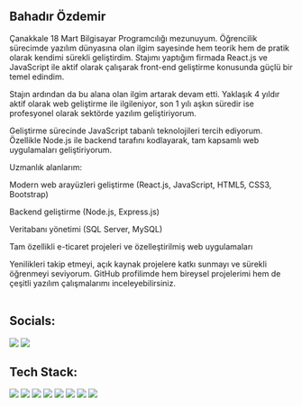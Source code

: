 <h2>Bahadır Özdemir</h2> 
<div>
Çanakkale 18 Mart Bilgisayar Programcılığı mezunuyum. Öğrencilik sürecimde yazılım dünyasına olan ilgim sayesinde hem teorik hem de pratik olarak kendimi sürekli geliştirdim. Stajımı yaptığım firmada React.js ve JavaScript ile aktif olarak çalışarak front-end geliştirme konusunda güçlü bir temel edindim.

Stajın ardından da bu alana olan ilgim artarak devam etti. Yaklaşık 4 yıldır aktif olarak web geliştirme ile ilgileniyor, son 1 yılı aşkın süredir ise profesyonel olarak sektörde yazılım geliştiriyorum.

Geliştirme sürecinde JavaScript tabanlı teknolojileri tercih ediyorum. Özellikle Node.js ile backend tarafını kodlayarak, tam kapsamlı web uygulamaları geliştiriyorum.

Uzmanlık alanlarım:

Modern web arayüzleri geliştirme (React.js, JavaScript, HTML5, CSS3, Bootstrap)

Backend geliştirme (Node.js, Express.js)

Veritabanı yönetimi (SQL Server, MySQL)

Tam özellikli e-ticaret projeleri ve özelleştirilmiş web uygulamaları

Yenilikleri takip etmeyi, açık kaynak projelere katkı sunmayı ve sürekli öğrenmeyi seviyorum. GitHub profilimde hem bireysel projelerimi hem de çeşitli yazılım çalışmalarımı inceleyebilirsiniz. <br/><br/>
  

<h2 align="left">Socials:</h2> 
<p align="left">
  <a href="mailto:ozdemirbahaadir@gmail.com" alt="Bahadirozdemirr">
  <img src="https://img.shields.io/badge/-Gmail-FF0000?style=flat-square&labelColor=FF0000&logo=gmail&logoColor=white&link=LINK-DO-SEU-EMAIL" /></a>

  <a href="https://www.linkedin.com/in/bahadır-özdemir-/" alt="bahadır-özdemir-">
  <img src="https://img.shields.io/badge/-Linkedin-0e76a8?style=flat-square&logo=Linkedin&logoColor=white&link=LINK-DO-SEU-LINKEDIN" /></a>
  </a>
</p>  

<h2>Tech Stack: </h2>
<div align="left">

<!-- C# -->
<img src="https://img.shields.io/badge/C%23-%23239120.svg?style=for-the-badge&logo=c-sharp&logoColor=white"/>

<!-- .NET -->
<img src="https://img.shields.io/badge/.NET-%235C2D91.svg?style=for-the-badge&logo=dotnet&logoColor=white"/>

<!-- HTML5 -->
<img src="https://img.shields.io/badge/HTML5-%23E34F26.svg?style=for-the-badge&logo=html5&logoColor=white"/>

<!-- CSS3 -->
<img src="https://img.shields.io/badge/CSS3-%231572B6.svg?style=for-the-badge&logo=css3&logoColor=white"/>

<!-- JavaScript -->
<img src="https://img.shields.io/badge/JavaScript-%23F7DF1E.svg?style=for-the-badge&logo=javascript&logoColor=black"/>

<!-- Bootstrap -->
<img src="https://img.shields.io/badge/Bootstrap-%237952B3.svg?style=for-the-badge&logo=bootstrap&logoColor=white"/>

<!-- React -->
<img src="https://img.shields.io/badge/React-%2361DAFB.svg?style=for-the-badge&logo=react&logoColor=black"/>

<!-- SQL Server -->
<img src="https://img.shields.io/badge/SQL%20Server-%23CC2927.svg?style=for-the-badge&logo=microsoft-sql-server&logoColor=white"/>







</div>
 <br/>
<br/>


